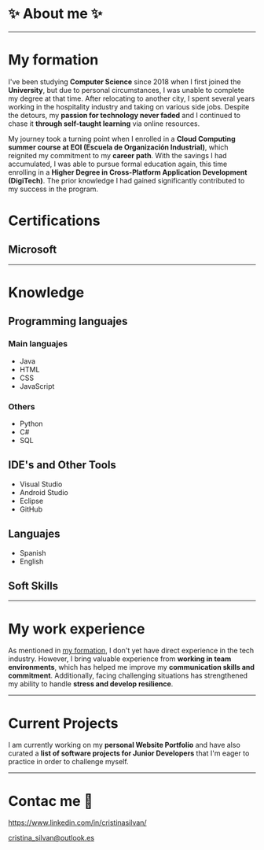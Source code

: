 # ✨ About me ✨
<!-- Add my pronouns -->

------

# My formation

I've been studying **Computer Science** since 2018 when I first joined the **University**, but due to personal circumstances, I was unable to complete my degree at that time. After relocating to another city, I spent several years working in the hospitality industry and taking on various side jobs. Despite the detours, my **passion for technology never faded** and I continued to chase it **through self-taught learning** via online resources.

My journey took a turning point when I enrolled in a **Cloud Computing summer course at EOI (Escuela de Organización Industrial)**, which reignited my commitment to my **career path**. With the savings I had accumulated, I was able to pursue formal education again, this time enrolling in a **Higher Degree in Cross-Platform Application Development (DigiTech)**. The prior knowledge I had gained significantly contributed to my success in the program.

# Certifications

## Microsoft

-----

# Knowledge

## Programming languajes

### Main languajes
- Java
- HTML
- CSS
- JavaScript

### Others
- Python
- C#
- SQL

## IDE's and Other Tools
- Visual Studio
- Android Studio
- Eclipse
- GitHub

<!-- FrameWorks -->

<!-- Experiencias con Data Bases -->

## Languajes
- Spanish
- English

## Soft Skills

-----

# My work experience

As mentioned in [my formation](#My-formation), I don't yet have direct experience in the tech industry. However, I bring valuable experience from **working in team environments**, which has helped me improve my **communication skills and commitment**. Additionally, facing challenging situations has strengthened my ability to handle **stress and develop resilience**.

----

# Current Projects

I am currently working on my **personal Website Portfolio** and have also curated a **list of software projects for Junior Developers** that I'm eager to practice in order to challenge myself.

----

# Contac me 💬
<!-- Linkedin y correo -->
https://www.linkedin.com/in/cristinasilvan/

cristina_silvan@outlook.es

<!--
**CristinaSilvan/CristinaSilvan** is a ✨ _special_ ✨ repository because its `README.md` (this file) appears on your GitHub profile.

Here are some ideas to get you started:

- 🔭 I’m currently working on ...
- 🌱 I’m currently learning ...
- 👯 I’m looking to collaborate on ...
- 🤔 I’m looking for help with ...
- 💬 Ask me about ...
- 📫 How to reach me: ...
- 😄 Pronouns: ...
- ⚡ Fun fact: ...
-->

